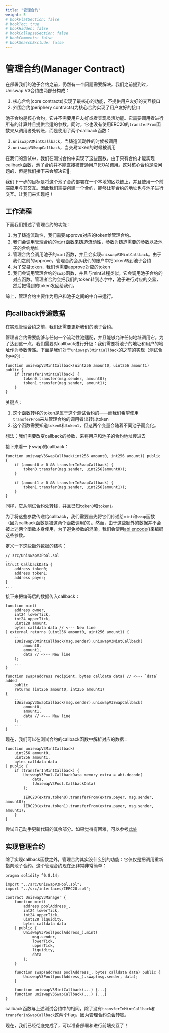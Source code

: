 ```yaml
---
title: "管理合约"
weight: 5
# bookFlatSection: false
# bookToc: true
# bookHidden: false
# bookCollapseSection: false
# bookComments: false
# bookSearchExclude: false
---
```


# 管理合约(Manager Contract)

在部署我们的池子合约之前，仍然有一个问题需要解决。我们之前提到过，Uniswap V3合约由两部分构成：
1. 核心合约(core contracts)实现了最核心的功能，不提供用户友好的交互接口
2. 外围合约(periphery contracts)为核心合约实现了用户友好的接口

池子合约是核心合约，它并不需要用户友好或者实现灵活功能。它需要调用者进行所有的计算并且提供合适的参数。同时，它也没有使用ERC20的`transferFrom`函数来从调用者处转账，而是使用了两个callback函数：
1. `uniswapV3MintCallback`，当铸造流动性的时候被调用
2. `uniswapV3SwapCallback`，当交易token的时候被调用

在我们的测试中，我们在测试合约中实现了这些函数。由于只有合约才能实现callback函数，池子合约并不能直接被普通用户(EOA)调用。这对核心合约是没问题的，但是我们接下来会解决它🙂。

我们下一步的目标是将这个池子合约部署在一个本地的区块链上，并且使用一个前端应用与其交互。因此我们需要创建一个合约，能够让非合约的地址也与池子进行交互。让我们来实现吧！

## 工作流程

下面我们描述了管理合约的功能：
1. 为了铸造流动性，我们需要approve对应的token给管理合约。
2. 我们会调用管理合约的`mint`函数来铸造流动性，参数为铸造需要的参数以及池子的合约地址
3. 管理合约会调用池子的`mint`函数，并且会实现`uniswapV3MintCallback`。由于我们之前的approve，管理合约会从我们的账户中把token转到池子合约
4. 为了交易token，我们也需要approve对应的token
5. 我们会调用管理合约的`swap`函数，并且与mint过程类似，它会调用池子合约的对应函数。管理者合约会把我们的token转到赤字中，池子进行对应的交易，然后把得到的token发回给我们。

综上，管理合约主要作为用户和池子之间的中介来运行。

## 向callback传递数据

在实现管理合约之前，我们还需要更新我们的池子合约。

管理者合约需要能够与任何一个流动性池适配，并且能够允许任何地址调用它。为了达到这一点，我们需要对callback进行升级：我们需要将池子的地址和用户的地址作为参数传递。下面是我们对于`uniswapV3MintCallback`的之前的实现（测试合约中的）：


```solidity
function uniswapV3MintCallback(uint256 amount0, uint256 amount1) public {
    if (transferInMintCallback) {
        token0.transfer(msg.sender, amount0);
        token1.transfer(msg.sender, amount1);
    }
}
```

关键点：
1. 这个函数转移的token是属于这个测试合约的——而我们希望使用`transferFrom`来从管理合约的调用者出转出token
2. 这个函数需要知道`token0`和`token1`，但这两个变量会随着不同池子而变化。

想法：我们需要改变callback的参数，来将用户和池子的合约地址传进去

接下来看一下swap的callback：
```solidity
function uniswapV3SwapCallback(int256 amount0, int256 amount1) public {
    if (amount0 > 0 && transferInSwapCallback) {
        token0.transfer(msg.sender, uint256(amount0));
    }

    if (amount1 > 0 && transferInSwapCallback) {
        token1.transfer(msg.sender, uint256(amount1));
    }
}
```

同样，它从测试合约处转钱，并且已知`token0`和`token1`。

为了将这些参数传递给callback，我们需要首先将它们传递给`mint`和`swap`函数（因为callback函数是被这两个函数调用的）。然而，由于这些额外的数据并不会被上述两个函数本身使用，为了避免参数的混淆，我们会使用[abi.encode()](https://docs.soliditylang.org/en/latest/units-and-global-variables.html?highlight=abi.encode#abi-encoding-and-decoding-functions)来编码这些参数。

定义一下这些额外数据的结构：

```solidity
// src/UniswapV3Pool.sol
...
struct CallbackData {
    address token0;
    address token1;
    address payer;
}
...
```

接下来把编码后的数据传入callback：
```solidity
function mint(
    address owner,
    int24 lowerTick,
    int24 upperTick,
    uint128 amount,
    bytes calldata data // <--- New line
) external returns (uint256 amount0, uint256 amount1) {
    ...
    IUniswapV3MintCallback(msg.sender).uniswapV3MintCallback(
        amount0,
        amount1,
        data // <--- New line
    );
    ...
}

function swap(address recipient, bytes calldata data) // <--- `data` added
    public
    returns (int256 amount0, int256 amount1)
{
    ...
    IUniswapV3SwapCallback(msg.sender).uniswapV3SwapCallback(
        amount0,
        amount1,
        data // <--- New line
    );
    ...
}
```

现在，我们可以在测试合约的callback函数中解析对应的数据：
```solidity
function uniswapV3MintCallback(
    uint256 amount0,
    uint256 amount1,
    bytes calldata data
) public {
    if (transferInMintCallback) {
        UniswapV3Pool.CallbackData memory extra = abi.decode(
            data,
            (UniswapV3Pool.CallbackData)
        );

        IERC20(extra.token0).transferFrom(extra.payer, msg.sender, amount0);
        IERC20(extra.token1).transferFrom(extra.payer, msg.sender, amount1);
    }
}
```

尝试自己动手更新代码的其余部分。如果觉得有困难，可以参考[此处](https://github.com/Jeiwan/uniswapv3-code/commit/cda23134fd12a190aaeebe718786545621e16c0e)

## 实现管理合约

除了实现callback函数之外，管理合约其实没什么别的功能：它仅仅是把调用重新指向池子合约。这个管理合约现在还非常非常简单：


```solidity
pragma solidity ^0.8.14;

import "../src/UniswapV3Pool.sol";
import "../src/interfaces/IERC20.sol";

contract UniswapV3Manager {
    function mint(
        address poolAddress_,
        int24 lowerTick,
        int24 upperTick,
        uint128 liquidity,
        bytes calldata data
    ) public {
        UniswapV3Pool(poolAddress_).mint(
            msg.sender,
            lowerTick,
            upperTick,
            liquidity,
            data
        );
    }

    function swap(address poolAddress_, bytes calldata data) public {
        UniswapV3Pool(poolAddress_).swap(msg.sender, data);
    }

    function uniswapV3MintCallback(...) {...}
    function uniswapV3SwapCallback(...) {...}
}
```

callback函数与上述测试合约中的相同，除了没有`transferInMintCallback`和`transferInSwapCallback`这两个flag，因为管理合约总会转钱。

现在，我们已经彻底完成了，可以准备部署和进行前端交互了！

